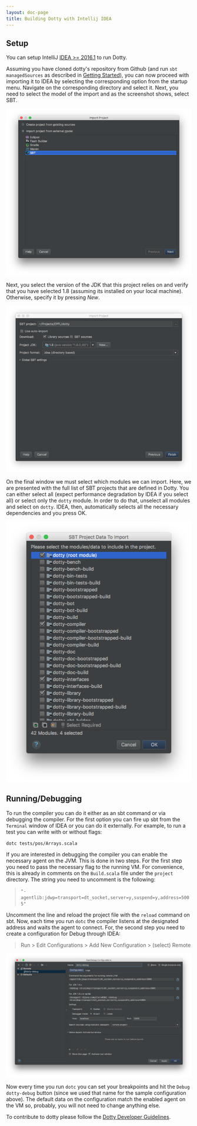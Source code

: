 ```yaml
---
layout: doc-page
title: Building Dotty with Intellij IDEA
---
```


Setup
-----

You can setup IntelliJ [IDEA >= 2016.1](https://www.jetbrains.com/idea/nextversion) to run Dotty.

Assuming you have cloned dotty's repository from Github (and run `sbt managedSources` as described in [Getting Started](getting-started.md)),
you can now proceed with importing it to IDEA by selecting the
corresponding option from the startup menu. Navigate on the corresponding directory and select it. Next, you need
to select the model of the import and as the screenshot shows, select SBT.

![](../../images/idea/idea-import.png "Import Dotty in IDEA")

Next, you select the version of the JDK that this project relies on and verify that you have selected 1.8 (assuming
its installed on your local machine). Otherwise, specify it by pressing *New*.

![](../../images/idea/idea-sdk.png "Select the JDK")

On the final window we must select which modules we can import. Here, we are presented with the full list of SBT projects
that are defined in Dotty. You can either select all (expect performance degradation by IDEA if you select all) or
select only the `dotty` module. In order to do that, unselect all modules and select on `dotty`. IDEA, then, automatically
selects all the necessary dependencies and you press OK.

![](../../images/idea/idea-sbt.png "Select modules to import")

Running/Debugging
-------

To run the compiler you can do it either as an sbt command or via debugging the compiler.
For the first option you can fire up sbt from the `Terminal` window of IDEA or you can do it externally.
For example, to run a test you can write with or without flags:

```shell
dotc tests/pos/Arrays.scala
```

If you are interested in debugging the compiler you can enable the necessary agent on the JVM.
This is done in two steps. For the first step you need to pass the 
necessary flag to the running VM. For convenience, this is already in comments on the `Build.scala` file under the
`project` directory. The string you need to uncomment is the following:

> `"-agentlib:jdwp=transport=dt_socket,server=y,suspend=y,address=5005"`

Uncomment the line and reload the project file with the `reload` command on sbt. 
Now, each time you run `dotc` the compiler listens at the designated address and waits the agent to connect.
For, the second step you need to create a configuration for Debug through IDEA: 

> Run > Edit Configurations > Add New Configuration > (select) Remote

![](../../images/idea/idea-debug.png "Create a Debug Configuration")

Now every time you run `dotc` you can set your breakpoints and hit the `Debug dotty-debug` button (since we used that name for 
 the sample configuration above). The default data on the configuration match the enabled agent on the VM so, probably,
 you will not need to change anything else.
 
To contribute to dotty please follow the [Dotty Developer Guidelines](https://github.com/lampepfl/dotty/blob/master/CONTRIBUTING.md).
                                         

